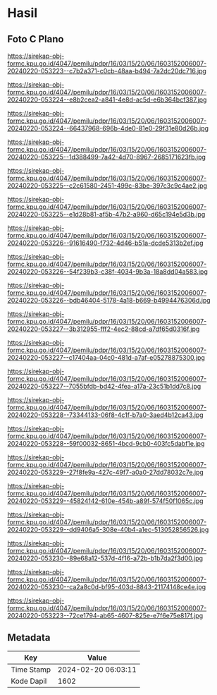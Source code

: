 # Hasil

## Foto C Plano

https://sirekap-obj-formc.kpu.go.id/4047/pemilu/pdpr/16/03/15/20/06/1603152006007-20240220-053223--c7b2a371-c0cb-48aa-b494-7a2dc20dc716.jpg

https://sirekap-obj-formc.kpu.go.id/4047/pemilu/pdpr/16/03/15/20/06/1603152006007-20240220-053224--e8b2cea2-a841-4e8d-ac5d-e6b364bcf387.jpg

https://sirekap-obj-formc.kpu.go.id/4047/pemilu/pdpr/16/03/15/20/06/1603152006007-20240220-053224--66437968-696b-4de0-81e0-29f31e80d26b.jpg

https://sirekap-obj-formc.kpu.go.id/4047/pemilu/pdpr/16/03/15/20/06/1603152006007-20240220-053225--1d388499-7a42-4d70-8967-2685171623fb.jpg

https://sirekap-obj-formc.kpu.go.id/4047/pemilu/pdpr/16/03/15/20/06/1603152006007-20240220-053225--c2c61580-2451-499c-83be-397c3c9c4ae2.jpg

https://sirekap-obj-formc.kpu.go.id/4047/pemilu/pdpr/16/03/15/20/06/1603152006007-20240220-053225--e1d28b81-af5b-47b2-a960-d65c194e5d3b.jpg

https://sirekap-obj-formc.kpu.go.id/4047/pemilu/pdpr/16/03/15/20/06/1603152006007-20240220-053226--91616490-f732-4d46-b51a-dcde5313b2ef.jpg

https://sirekap-obj-formc.kpu.go.id/4047/pemilu/pdpr/16/03/15/20/06/1603152006007-20240220-053226--54f239b3-c38f-4034-9b3a-18a8dd04a583.jpg

https://sirekap-obj-formc.kpu.go.id/4047/pemilu/pdpr/16/03/15/20/06/1603152006007-20240220-053226--bdb46404-5178-4a18-b669-b4994476306d.jpg

https://sirekap-obj-formc.kpu.go.id/4047/pemilu/pdpr/16/03/15/20/06/1603152006007-20240220-053227--3b312955-fff2-4ec2-88cd-a7df65d0316f.jpg

https://sirekap-obj-formc.kpu.go.id/4047/pemilu/pdpr/16/03/15/20/06/1603152006007-20240220-053227--c17404aa-04c0-481d-a7af-e05278875300.jpg

https://sirekap-obj-formc.kpu.go.id/4047/pemilu/pdpr/16/03/15/20/06/1603152006007-20240220-053227--7055bfdb-bd42-4fea-a17a-23c51b1dd7c8.jpg

https://sirekap-obj-formc.kpu.go.id/4047/pemilu/pdpr/16/03/15/20/06/1603152006007-20240220-053228--73344133-06f8-4c1f-b7a0-3aed4b12ca43.jpg

https://sirekap-obj-formc.kpu.go.id/4047/pemilu/pdpr/16/03/15/20/06/1603152006007-20240220-053228--59f00032-8651-4bcd-9cb0-403fc5dabf1e.jpg

https://sirekap-obj-formc.kpu.go.id/4047/pemilu/pdpr/16/03/15/20/06/1603152006007-20240220-053229--27f8fe9a-427c-49f7-a0a0-27dd78032c7e.jpg

https://sirekap-obj-formc.kpu.go.id/4047/pemilu/pdpr/16/03/15/20/06/1603152006007-20240220-053229--45824142-610e-454b-a89f-574f50f1065c.jpg

https://sirekap-obj-formc.kpu.go.id/4047/pemilu/pdpr/16/03/15/20/06/1603152006007-20240220-053229--dd9406a5-308e-40b4-a1ec-513052856526.jpg

https://sirekap-obj-formc.kpu.go.id/4047/pemilu/pdpr/16/03/15/20/06/1603152006007-20240220-053230--89e68a12-537d-4f16-a72b-b1b7da2f3d00.jpg

https://sirekap-obj-formc.kpu.go.id/4047/pemilu/pdpr/16/03/15/20/06/1603152006007-20240220-053230--ca2a8c0d-bf95-403d-8843-21174148ce4e.jpg

https://sirekap-obj-formc.kpu.go.id/4047/pemilu/pdpr/16/03/15/20/06/1603152006007-20240220-053223--72ce1794-ab65-4607-825e-e7f6e75e817f.jpg


## Metadata

| Key        | Value               |
| ---------- | ------------------- |
| Time Stamp | 2024-02-20 06:03:11 |
| Kode Dapil | 1602                |



